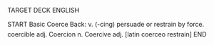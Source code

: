 TARGET DECK
ENGLISH

START
Basic
Coerce
Back: v. (-cing) persuade or restrain by force.  coercible adj. Coercion n. Coercive adj. [latin coerceo restrain]
END
